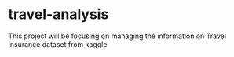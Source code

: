 # travel-analysis
This project will be focusing on managing the information on Travel Insurance dataset from kaggle

